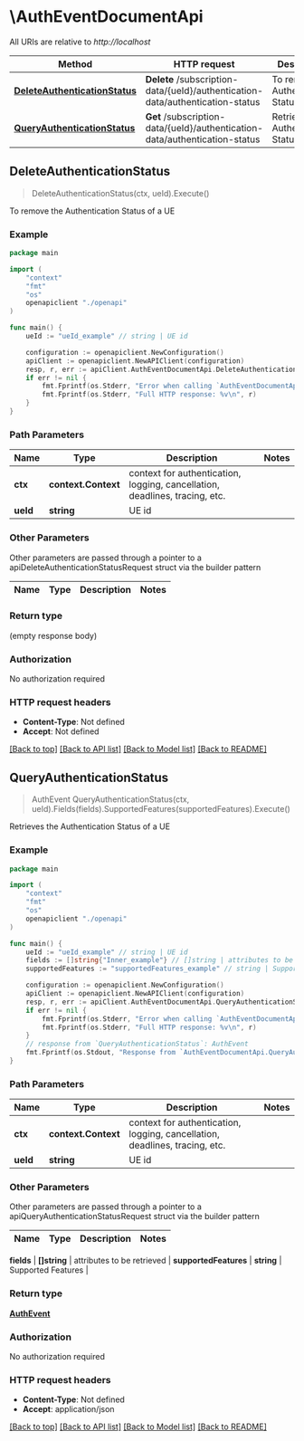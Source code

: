 # \AuthEventDocumentApi

All URIs are relative to *http://localhost*

Method | HTTP request | Description
------------- | ------------- | -------------
[**DeleteAuthenticationStatus**](AuthEventDocumentApi.md#DeleteAuthenticationStatus) | **Delete** /subscription-data/{ueId}/authentication-data/authentication-status | To remove the Authentication Status of a UE
[**QueryAuthenticationStatus**](AuthEventDocumentApi.md#QueryAuthenticationStatus) | **Get** /subscription-data/{ueId}/authentication-data/authentication-status | Retrieves the Authentication Status of a UE



## DeleteAuthenticationStatus

> DeleteAuthenticationStatus(ctx, ueId).Execute()

To remove the Authentication Status of a UE

### Example

```go
package main

import (
    "context"
    "fmt"
    "os"
    openapiclient "./openapi"
)

func main() {
    ueId := "ueId_example" // string | UE id

    configuration := openapiclient.NewConfiguration()
    apiClient := openapiclient.NewAPIClient(configuration)
    resp, r, err := apiClient.AuthEventDocumentApi.DeleteAuthenticationStatus(context.Background(), ueId).Execute()
    if err != nil {
        fmt.Fprintf(os.Stderr, "Error when calling `AuthEventDocumentApi.DeleteAuthenticationStatus``: %v\n", err)
        fmt.Fprintf(os.Stderr, "Full HTTP response: %v\n", r)
    }
}
```

### Path Parameters


Name | Type | Description  | Notes
------------- | ------------- | ------------- | -------------
**ctx** | **context.Context** | context for authentication, logging, cancellation, deadlines, tracing, etc.
**ueId** | **string** | UE id | 

### Other Parameters

Other parameters are passed through a pointer to a apiDeleteAuthenticationStatusRequest struct via the builder pattern


Name | Type | Description  | Notes
------------- | ------------- | ------------- | -------------


### Return type

 (empty response body)

### Authorization

No authorization required

### HTTP request headers

- **Content-Type**: Not defined
- **Accept**: Not defined

[[Back to top]](#) [[Back to API list]](../README.md#documentation-for-api-endpoints)
[[Back to Model list]](../README.md#documentation-for-models)
[[Back to README]](../README.md)


## QueryAuthenticationStatus

> AuthEvent QueryAuthenticationStatus(ctx, ueId).Fields(fields).SupportedFeatures(supportedFeatures).Execute()

Retrieves the Authentication Status of a UE

### Example

```go
package main

import (
    "context"
    "fmt"
    "os"
    openapiclient "./openapi"
)

func main() {
    ueId := "ueId_example" // string | UE id
    fields := []string{"Inner_example"} // []string | attributes to be retrieved (optional)
    supportedFeatures := "supportedFeatures_example" // string | Supported Features (optional)

    configuration := openapiclient.NewConfiguration()
    apiClient := openapiclient.NewAPIClient(configuration)
    resp, r, err := apiClient.AuthEventDocumentApi.QueryAuthenticationStatus(context.Background(), ueId).Fields(fields).SupportedFeatures(supportedFeatures).Execute()
    if err != nil {
        fmt.Fprintf(os.Stderr, "Error when calling `AuthEventDocumentApi.QueryAuthenticationStatus``: %v\n", err)
        fmt.Fprintf(os.Stderr, "Full HTTP response: %v\n", r)
    }
    // response from `QueryAuthenticationStatus`: AuthEvent
    fmt.Fprintf(os.Stdout, "Response from `AuthEventDocumentApi.QueryAuthenticationStatus`: %v\n", resp)
}
```

### Path Parameters


Name | Type | Description  | Notes
------------- | ------------- | ------------- | -------------
**ctx** | **context.Context** | context for authentication, logging, cancellation, deadlines, tracing, etc.
**ueId** | **string** | UE id | 

### Other Parameters

Other parameters are passed through a pointer to a apiQueryAuthenticationStatusRequest struct via the builder pattern


Name | Type | Description  | Notes
------------- | ------------- | ------------- | -------------

 **fields** | **[]string** | attributes to be retrieved | 
 **supportedFeatures** | **string** | Supported Features | 

### Return type

[**AuthEvent**](AuthEvent.md)

### Authorization

No authorization required

### HTTP request headers

- **Content-Type**: Not defined
- **Accept**: application/json

[[Back to top]](#) [[Back to API list]](../README.md#documentation-for-api-endpoints)
[[Back to Model list]](../README.md#documentation-for-models)
[[Back to README]](../README.md)

